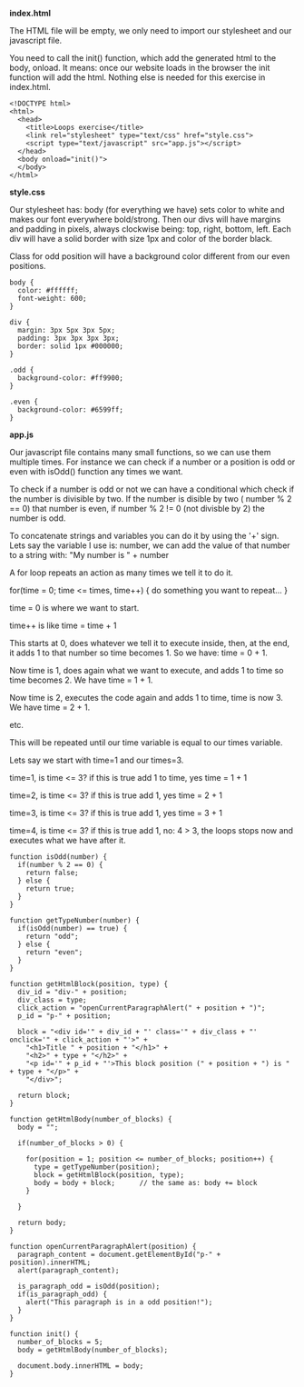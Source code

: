 **index.html**

The HTML file will be empty, we only need to import our stylesheet and our javascript file.

You need to call the init() function, which add the generated html to the body, onload. It means: once our website loads in the browser the init function will add the html. Nothing else is needed for this exercise in index.html.

    <!DOCTYPE html>
    <html>
      <head>
        <title>Loops exercise</title>
        <link rel="stylesheet" type="text/css" href="style.css">
        <script type="text/javascript" src="app.js"></script>
      </head>
      <body onload="init()">
      </body>
    </html>

**style.css**

Our stylesheet has: body (for everything we have) sets color to white and makes our font everywhere bold/strong. Then our divs will have margins and padding in pixels, always clockwise being: top, right, bottom, left. Each div will have a solid border with size 1px and color of the border black.

Class for odd position will have a background color different from our even positions.

    body {
      color: #ffffff;
      font-weight: 600;
    }
    
    div {
      margin: 3px 5px 3px 5px;
      padding: 3px 3px 3px 3px;
      border: solid 1px #000000;
    }
    
    .odd {
      background-color: #ff9900;
    }
    
    .even {
      background-color: #6599ff;
    }

**app.js**

Our javascript file contains many small functions, so we can use them multiple times. For instance we can check if a number or a position is odd or even with isOdd() function any times we want.

To check if a number is odd or not we can have a conditional which check if the number is divisible by two. If the number is disible by two ( number % 2 == 0) that number is even, if number % 2 != 0 (not divisble by 2) the number is odd.

To concatenate strings and variables you can do it by using the '+' sign. Lets say the variable I use is: number, we can add the value of that number to a string with: "My number is " + number

A for loop repeats an action as many times we tell it to do it. 

   for(time = 0; time <= times, time++) {
     do something you want to repeat...
   }

time = 0 is where we want to start.

time++ is like time = time + 1

This starts at 0, does whatever we tell it to execute inside, then, at the end, it adds 1 to that number so time becomes 1. So we have: time = 0 + 1.

Now time is 1, does again what we want to execute, and adds 1 to time so time becomes 2. We have time = 1 + 1.

Now time is 2, executes the code again and adds 1 to time, time is now 3. We have time = 2 + 1.

etc.



This will be repeated until our time variable is equal to our times variable.

Lets say we start with time=1 and our times=3.

time=1, is time <= 3? if this is true add 1 to time, yes time = 1 + 1

time=2, is time <= 3? if this is true add 1, yes time = 2 + 1

time=3, is time <= 3? if this is true add 1, yes time = 3 + 1

time=4, is time <= 3? if this is true add 1, no: 4 > 3, the loops stops now and executes what we have after it.


    function isOdd(number) {
      if(number % 2 == 0) {
        return false;
      } else {
        return true;
      }
    }
    
    function getTypeNumber(number) {
      if(isOdd(number) == true) {
        return "odd";
      } else {
        return "even";
      }
    }
    
    function getHtmlBlock(position, type) {
      div_id = "div-" + position;
      div_class = type;
      click_action = "openCurrentParagraphAlert(" + position + ")";
      p_id = "p-" + position;
      
      block = "<div id='" + div_id + "' class='" + div_class + "' onclick='" + click_action + "'>" +
        "<h1>Title " + position + "</h1>" +
        "<h2>" + type + "</h2>" +
        "<p id='" + p_id + "'>This block position (" + position + ") is " + type + "</p>" +
        "</div>";
      
      return block;
    }
    
    function getHtmlBody(number_of_blocks) {
      body = "";
      
      if(number_of_blocks > 0) {
      
        for(position = 1; position <= number_of_blocks; position++) {
          type = getTypeNumber(position);
          block = getHtmlBlock(position, type);
          body = body + block;      // the same as: body += block
        }
    
      }
      
      return body;
    }
    
    function openCurrentParagraphAlert(position) {
      paragraph_content = document.getElementById("p-" + position).innerHTML;
      alert(paragraph_content);
    
      is_paragraph_odd = isOdd(position);
      if(is_paragraph_odd) {
        alert("This paragraph is in a odd position!");
      }
    }
    
    function init() {
      number_of_blocks = 5;
      body = getHtmlBody(number_of_blocks);

      document.body.innerHTML = body;
    }

